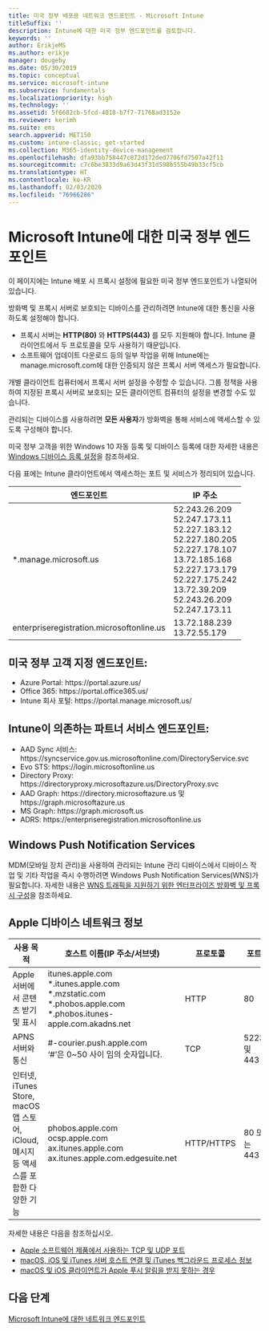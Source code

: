 ```yaml
---
title: 미국 정부 배포용 네트워크 엔드포인트 - Microsoft Intune
titleSuffix: ''
description: Intune에 대한 미국 정부 엔드포인트를 검토합니다.
keywords: ''
author: ErikjeMS
ms.author: erikje
manager: dougeby
ms.date: 05/30/2019
ms.topic: conceptual
ms.service: microsoft-intune
ms.subservice: fundamentals
ms.localizationpriority: high
ms.technology: ''
ms.assetid: 5f6682cb-5fcd-4018-b7f7-71768ad3152e
ms.reviewer: kerimh
ms.suite: ems
search.appverid: MET150
ms.custom: intune-classic; get-started
ms.collection: M365-identity-device-management
ms.openlocfilehash: dfa93bb758447c872d172ded7706fd7507a42f11
ms.sourcegitcommit: c7c6be3833d9a63d43f31d598b555b49b33cf5cb
ms.translationtype: HT
ms.contentlocale: ko-KR
ms.lasthandoff: 02/03/2020
ms.locfileid: "76966286"
---
```

# <a name="us-government-endpoints-for-microsoft-intune"></a>Microsoft Intune에 대한 미국 정부 엔드포인트

이 페이지에는 Intune 배포 시 프록시 설정에 필요한 미국 정부 엔드포인트가 나열되어 있습니다.

방화벽 및 프록시 서버로 보호되는 디바이스를 관리하려면 Intune에 대한 통신을 사용하도록 설정해야 합니다.

- 프록시 서버는 **HTTP(80)** 와 **HTTPS(443)** 를 모두 지원해야 합니다. Intune 클라이언트에서 두 프로토콜을 모두 사용하기 때문입니다.
- 소프트웨어 업데이트 다운로드 등의 일부 작업을 위해 Intune에는 manage.microsoft.com에 대한 인증되지 않은 프록시 서버 액세스가 필요합니다.

개별 클라이언트 컴퓨터에서 프록시 서버 설정을 수정할 수 있습니다. 그룹 정책을 사용하여 지정된 프록시 서버로 보호되는 모든 클라이언트 컴퓨터의 설정을 변경할 수도 있습니다.

관리되는 디바이스를 사용하려면 **모든 사용자**가 방화벽을 통해 서비스에 액세스할 수 있도록 구성해야 합니다.

미국 정부 고객을 위한 Windows 10 자동 등록 및 디바이스 등록에 대한 자세한 내용은 [Windows 디바이스 등록 설정](../enrollment/windows-enroll.md#windows-10-auto-enrollment-and-device-registration)을 참조하세요.

다음 표에는 Intune 클라이언트에서 액세스하는 포트 및 서비스가 정리되어 있습니다.

|**엔드포인트**|**IP 주소**|
|---------------------|-----------|
|*.manage.microsoft.us | 52.243.26.209 <br> 52.247.173.11 <br> 52.227.183.12 <br>52.227.180.205 <br> 52.227.178.107 <br> 13.72.185.168 <br> 52.227.173.179 <br> 52.227.175.242 <br> 13.72.39.209 <br> 52.243.26.209 <br> 52.247.173.11 |
| enterpriseregistration.microsoftonline.us | 13.72.188.239 <br> 13.72.55.179 |

## <a name="us-government-customer-designated-endpoints"></a>미국 정부 고객 지정 엔드포인트:
- Azure Portal: https:\//portal.azure.us/ 
- Office 365: https:\//portal.office365.us/ 
- Intune 회사 포털: https:\//portal.manage.microsoft.us/ 

## <a name="partner-service-endpoints-that-intune-depends-on"></a>Intune이 의존하는 파트너 서비스 엔드포인트:
- AAD Sync 서비스: https:\//syncservice.gov.us.microsoftonline.com/DirectoryService.svc
- Evo STS: https:\//login.microsoftonline.us
- Directory Proxy: https:\//directoryproxy.microsoftazure.us/DirectoryProxy.svc
- AAD Graph: https:\//directory.microsoftazure.us 및 https:\//graph.microsoftazure.us
- MS Graph: https:\//graph.microsoft.us
- ADRS: https:\//enterpriseregistration.microsoftonline.us

## <a name="windows-push-notification-services"></a>Windows Push Notification Services
MDM(모바일 장치 관리)을 사용하여 관리되는 Intune 관리 디바이스에서 디바이스 작업 및 기타 작업을 즉시 수행하려면 Windows Push Notification Services(WNS)가 필요합니다. 자세한 내용은 [WNS 트래픽을 지원하기 위한 엔터프라이즈 방화벽 및 프록시 구성](https://docs.microsoft.com/windows/uwp/design/shell/tiles-and-notifications/firewall-allowlist-config)을 참조하세요.

## <a name="apple-device-network-information"></a>Apple 디바이스 네트워크 정보

|**사용 목적**|**호스트 이름(IP 주소/서브넷)**|**프로토콜**|**포트**|
|------------|-----------|------------|-----------|
|Apple 서버에서 콘텐츠 받기 및 표시|itunes.apple.com<br>\*.itunes.apple.com<br>\*.mzstatic.com<br>\*.phobos.apple.com<br>\*.phobos.itunes-apple.com.akadns.net|HTTP|80|
|APNS 서버와 통신|#-courier.push.apple.com<br>‘#’은 0~50 사이 임의 숫자입니다.|TCP|5223 및 443|
|인터넷, iTunes Store, macOS 앱 스토어, iCloud, 메시지 등 액세스를 포함한 다양한 기능|phobos.apple.com<br>ocsp.apple.com<br>ax.itunes.apple.com<br>ax.itunes.apple.com.edgesuite.net|HTTP/HTTPS|80 또는 443|

자세한 내용은 다음을 참조하십시오.

- [Apple 소프트웨어 제품에서 사용하는 TCP 및 UDP 포트](https://support.apple.com/HT202944)
- [macOS, iOS 및 iTunes 서버 호스트 연결 및 iTunes 백그라운드 프로세스 정보](https://support.apple.com/HT201999)
- [macOS 및 iOS 클라이언트가 Apple 푸시 알림을 받지 못하는 경우](https://support.apple.com/HT203609)

## <a name="next-steps"></a>다음 단계
[Microsoft Intune에 대한 네트워크 엔드포인트](intune-endpoints.md)

